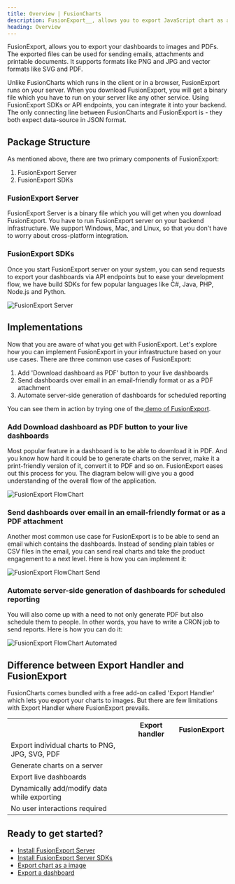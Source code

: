 ```yaml
---
title: Overview | FusionCharts
description: FusionExport__, allows you to export JavaScript chart as a static image and export multiple charts as a zip file. The exported files can be used for sending emails, attachments and printable documents.
heading: Overview
---
```


FusionExport, allows you to export your dashboards to images and PDFs. The exported files can be used for sending emails, attachments and printable documents. It supports formats like PNG and JPG and vector formats like SVG and PDF.

Unlike FusionCharts which runs in the client or in a browser, FusionExport runs on your server. When you download FusionExport, you will get a binary file which you have to run on your server like any other service. Using FusionExport SDKs or API endpoints, you can integrate it into your backend. The only connecting line between FusionCharts and FusionExport is - they both expect data-source in JSON format. 

## Package Structure

As mentioned above, there are two primary components of FusionExport:

1. FusionExport Server
2. FusionExport SDKs

### FusionExport Server

FusionExport Server is a binary file which you will get when you download FusionExport. You have to run FusionExport server on your backend infrastructure. We support Windows, Mac, and Linux, so that you don't have to worry about cross-platform integration.

### FusionExport SDKs

Once you start FusionExport server on your system, you can send requests to export your dashboards via API endpoints but to ease your development flow, we have build SDKs for few popular languages like C#, Java, PHP, Node.js and Python.

![FusionExport Server](/images/FusionExport-server.png)

## Implementations

Now that you are aware of what you get with FusionExport. Let's explore how you can implement FusionExport in your infrastructure based on your use cases. There are three common use cases  of FusionExport:

1. Add 'Download dashboard as PDF' button to your live dashboards
2. Send dashboards over email in an email-friendly format or as a PDF attachment
3. Automate server-side generation of dashboards for scheduled reporting

You can see them in action by trying one of the[ demo of FusionExport](https://www.fusioncharts.com/demos/dashboards/wealth-management-dashboard-with-export/).

### Add Download dashboard as PDF button to your live dashboards

Most popular feature in a dashboard is to be able to download it in PDF. And you know how hard it could be to generate charts on the server, make it a print-friendly version of it, convert it to PDF and so on. FusionExport eases out this process for you. The diagram below will give you a good understanding of the overall flow of the application.

![FusionExport FlowChart](/images/FusionExport-Flowchart.png)

### Send dashboards over email in an email-friendly format or as a PDF attachment

Another most common use case for FusionExport is to be able to send an email which contains the dashboards. Instead of sending plain tables or CSV files in the email, you can send real charts and take the product engagement to a next level. Here is how you can implement it:

![FusionExport FlowChart Send](/images/FusionExport-Flowchart-Send.png)

### Automate server-side generation of dashboards for scheduled reporting

You will also come up with a need to not only generate PDF but also schedule them to people. In other words, you have to write a CRON job to send reports. Here is how you can do it:

![FusionExport FlowChart Automated](/images/FusionExport-Flowchart-Automated.png)

## Difference between Export Handler and FusionExport

FusionCharts comes bundled with a free add-on called 'Export Handler' which lets you export your charts to images. But there are few limitations with Export Handler where FusionExport prevails.

<table>
	<tr>
		<th></th>
		<th>Export handler</th>
		<th>FusionExport</th>
	</tr>
	<tr>
		<td>Export individual charts to PNG, JPG, SVG, PDF</td>
		<td><i class="fc_done" style="color: white; width: 20px; height: 20px; background: green;"></i></td>
		<td><i class="fc_done" style="color: white; width: 20px; height: 20px; background: green;"></i></td>
	</tr>
	<tr>
		<td>Generate charts on a server</td>
		<td><i class="fc_close" style="color: red; width: 20px; height: 20px;"></i></td>
		<td><i class="fc_done" style="color: white; width: 20px; height: 20px; background: green;"></i></td>
	</tr>
	<tr>
		<td>Export live dashboards</td>
		<td><i class="fc_close" style="color: red; width: 20px; height: 20px;"></i></td>
		<td><i class="fc_done" style="color: white; width: 20px; height: 20px; background: green;"></i></td>
	</tr>
	<tr>
		<td>Dynamically add/modify data while exporting</td>
		<td><i class="fc_close" style="color: red; width: 20px; height: 20px;"></i></td>
		<td><i class="fc_done" style="color: white; width: 20px; height: 20px; background: green;"></i></td>
	</tr>
	<tr>
		<td>No user interactions required</td>
		<td><i class="fc_close" style="color: red; width: 20px; height: 20px;"></i></td>
		<td><i class="fc_done" style="color: white; width: 20px; height: 20px; background: green;"></i></td>
	</tr>
</table>

## Ready to get started?

* [Install FusionExport Server](/exporting-charts/using-fusionexport/installation/install-fusionexport-server)
* [Install FusionExport Server SDKs](/exporting-charts/using-fusionexport/installation/install-fusionexport-server-sdks)
* [Export chart as a image](/exporting-charts/using-fusionexport/tutorials/export-chart-as-image)
* [Export a dashboard](/exporting-charts/using-fusionexport/tutorials/export-a-dashboard)